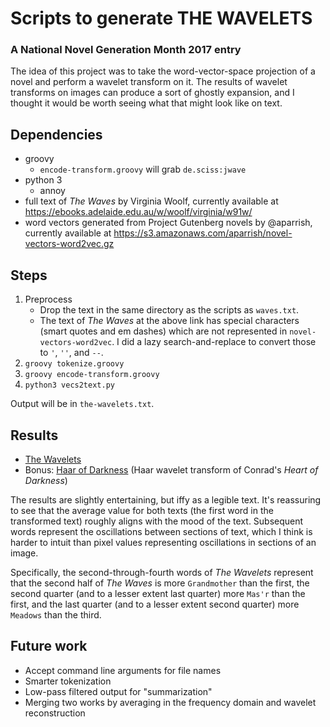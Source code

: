 # Scripts to generate THE WAVELETS

### A National Novel Generation Month 2017 entry

The idea of this project was to take the word-vector-space projection of a novel and perform a wavelet transform on it. The results of wavelet transforms on images can produce a sort of ghostly expansion, and I thought it would be worth seeing what that might look like on text.

## Dependencies

* groovy
  * `encode-transform.groovy` will grab `de.sciss:jwave`
* python 3
  * annoy
* full text of *The Waves* by Virginia Woolf, currently available at https://ebooks.adelaide.edu.au/w/woolf/virginia/w91w/
* word vectors generated from Project Gutenberg novels by @aparrish, currently available at https://s3.amazonaws.com/aparrish/novel-vectors-word2vec.gz

## Steps

1. Preprocess
   * Drop the text in the same directory as the scripts as `waves.txt`.
   * The text of *The Waves* at the above link has special characters (smart quotes and em dashes) which are not represented in `novel-vectors-word2vec`. I did a lazy search-and-replace to convert those to `'`, `''`, and `--`.
1. `groovy tokenize.groovy`
1. `groovy encode-transform.groovy`
1. `python3 vecs2text.py`

Output will be in `the-wavelets.txt`.

## Results

* [The Wavelets](https://gist.github.com/danuep/8ba4e4d51293b4f33d4289ceb5fcb97e)
* Bonus: [Haar of Darkness](https://gist.github.com/danuep/46d3c76be8f42685b7f77e76c57343fa) (Haar wavelet transform of Conrad's *Heart of Darkness*)

The results are slightly entertaining, but iffy as a legible text. It's reassuring to see that the average value for both texts (the first word in the transformed text) roughly aligns with the mood of the text. Subsequent words represent the oscillations between sections of text, which I think is harder to intuit than pixel values representing oscillations in sections of an image.

Specifically, the second-through-fourth words of *The Wavelets* represent that the second half of *The Waves* is more `Grandmother` than the first, the second quarter (and to a lesser extent last quarter) more `Mas'r` than the first, and the last quarter (and to a lesser extent second quarter) more `Meadows` than the third.

## Future work

* Accept command line arguments for file names
* Smarter tokenization
* Low-pass filtered output for "summarization"
* Merging two works by averaging in the frequency domain and wavelet reconstruction
